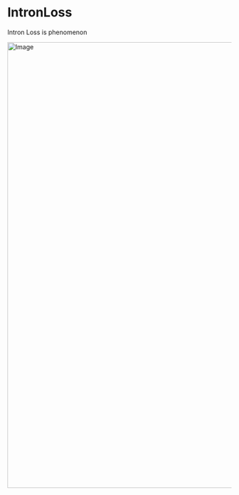 # IntronLoss

Intron Loss is phenomenon 




<img src="https://github.com/user-attachments/assets/8c0403c9-f027-436d-a1b0-fc5a3140bc0e" alt="Image" height = "1000" width="1500">
